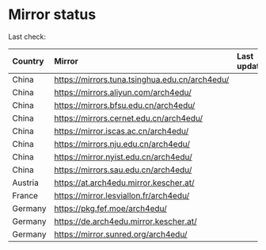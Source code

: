 <script src="./time.js"></script>
# Mirror status
Last check: <script type="text/javascript">localize(1734985375.468979);</script>

|Country|Mirror|Last update|
|:------|:-----|:----------|
|China|https://mirrors.tuna.tsinghua.edu.cn/arch4edu/|<script type="text/javascript">localize(1734938118);</script>|
|China|https://mirrors.aliyun.com/arch4edu/|<script type="text/javascript">localize(1734938118);</script>|
|China|https://mirrors.bfsu.edu.cn/arch4edu/|<script type="text/javascript">localize(1734938118);</script>|
|China|https://mirrors.cernet.edu.cn/arch4edu/|<script type="text/javascript">localize(1734938118);</script>|
|China|https://mirror.iscas.ac.cn/arch4edu/|<script type="text/javascript">localize(1734938118);</script>|
|China|https://mirrors.nju.edu.cn/arch4edu/|<script type="text/javascript">localize(1734938118);</script>|
|China|https://mirror.nyist.edu.cn/arch4edu/|<script type="text/javascript">localize(1734938118);</script>|
|China|https://mirrors.sau.edu.cn/arch4edu/|<script type="text/javascript">localize(1731653531);</script>|
|Austria|https://at.arch4edu.mirror.kescher.at/|<script type="text/javascript">localize(1734938118);</script>|
|France|https://mirror.lesviallon.fr/arch4edu/|<script type="text/javascript">localize(1734938118);</script>|
|Germany|https://pkg.fef.moe/arch4edu/|<script type="text/javascript">localize(1734938118);</script>|
|Germany|https://de.arch4edu.mirror.kescher.at/|<script type="text/javascript">localize(1734938118);</script>|
|Germany|https://mirror.sunred.org/arch4edu/|<script type="text/javascript">localize(1734938118);</script>|

<script src="./tablefilter/tablefilter.js"></script>
<script src="./table.js"></script>